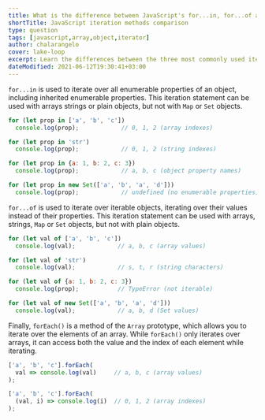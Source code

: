 ```yaml
---
title: What is the difference between JavaScript's for...in, for...of and forEach?
shortTitle: JavaScript iteration methods comparison
type: question
tags: [javascript,array,object,iterator]
author: chalarangelo
cover: lake-loop
excerpt: Learn the differences between the three most commonly used iteration methods in JavaScript, that often confuse beginners and veterans alike.
dateModified: 2021-06-12T19:30:41+03:00
---
```


`for...in` is used to iterate over all enumerable properties of an object, including inherited enumerable properties. This iteration statement can be used with arrays strings or plain objects, but not with `Map` or `Set` objects.

```js
for (let prop in ['a', 'b', 'c'])
  console.log(prop);            // 0, 1, 2 (array indexes)

for (let prop in 'str')
  console.log(prop);            // 0, 1, 2 (string indexes)

for (let prop in {a: 1, b: 2, c: 3})
  console.log(prop);            // a, b, c (object property names)

for (let prop in new Set(['a', 'b', 'a', 'd']))
  console.log(prop);            // undefined (no enumerable properties)
```

`for...of` is used to iterate over iterable objects, iterating over their values instead of their properties. This iteration statement can be used with arrays, strings, `Map` or `Set` objects, but not with plain objects.

```js
for (let val of ['a', 'b', 'c'])
  console.log(val);            // a, b, c (array values)

for (let val of 'str')
  console.log(val);            // s, t, r (string characters)

for (let val of {a: 1, b: 2, c: 3})
  console.log(prop);           // TypeError (not iterable)

for (let val of new Set(['a', 'b', 'a', 'd']))
  console.log(val);            // a, b, d (Set values)
```

Finally, `forEach()` is a method of the `Array` prototype, which allows you to iterate over the elements of an array. While `forEach()` only iterates over arrays, it can access both the value and the index of each element while iterating.

```js
['a', 'b', 'c'].forEach(
  val => console.log(val)     // a, b, c (array values)
);

['a', 'b', 'c'].forEach(
  (val, i) => console.log(i)  // 0, 1, 2 (array indexes)
);
```
